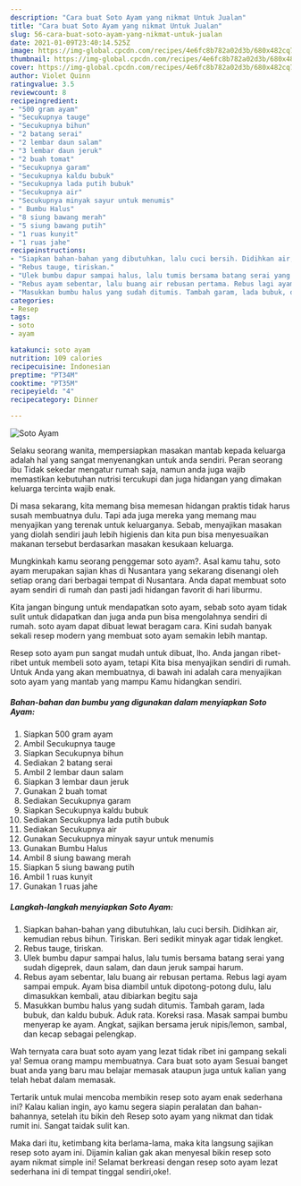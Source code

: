 ```yaml
---
description: "Cara buat Soto Ayam yang nikmat Untuk Jualan"
title: "Cara buat Soto Ayam yang nikmat Untuk Jualan"
slug: 56-cara-buat-soto-ayam-yang-nikmat-untuk-jualan
date: 2021-01-09T23:40:14.525Z
image: https://img-global.cpcdn.com/recipes/4e6fc8b782a02d3b/680x482cq70/soto-ayam-foto-resep-utama.jpg
thumbnail: https://img-global.cpcdn.com/recipes/4e6fc8b782a02d3b/680x482cq70/soto-ayam-foto-resep-utama.jpg
cover: https://img-global.cpcdn.com/recipes/4e6fc8b782a02d3b/680x482cq70/soto-ayam-foto-resep-utama.jpg
author: Violet Quinn
ratingvalue: 3.5
reviewcount: 8
recipeingredient:
- "500 gram ayam"
- "Secukupnya tauge"
- "Secukupnya bihun"
- "2 batang serai"
- "2 lembar daun salam"
- "3 lembar daun jeruk"
- "2 buah tomat"
- "Secukupnya garam"
- "Secukupnya kaldu bubuk"
- "Secukupnya lada putih bubuk"
- "Secukupnya air"
- "Secukupnya minyak sayur untuk menumis"
- " Bumbu Halus"
- "8 siung bawang merah"
- "5 siung bawang putih"
- "1 ruas kunyit"
- "1 ruas jahe"
recipeinstructions:
- "Siapkan bahan-bahan yang dibutuhkan, lalu cuci bersih. Didihkan air, kemudian rebus bihun. Tiriskan. Beri sedikit minyak agar tidak lengket."
- "Rebus tauge, tiriskan."
- "Ulek bumbu dapur sampai halus, lalu tumis bersama batang serai yang sudah digeprek, daun salam, dan daun jeruk sampai harum."
- "Rebus ayam sebentar, lalu buang air rebusan pertama. Rebus lagi ayam sampai empuk. Ayam bisa diambil untuk dipotong-potong dulu, lalu dimasukkan kembali, atau dibiarkan begitu saja"
- "Masukkan bumbu halus yang sudah ditumis. Tambah garam, lada bubuk, dan kaldu bubuk. Aduk rata. Koreksi rasa. Masak sampai bumbu menyerap ke ayam. Angkat, sajikan bersama jeruk nipis/lemon, sambal, dan kecap sebagai pelengkap."
categories:
- Resep
tags:
- soto
- ayam

katakunci: soto ayam 
nutrition: 109 calories
recipecuisine: Indonesian
preptime: "PT34M"
cooktime: "PT35M"
recipeyield: "4"
recipecategory: Dinner

---
```



![Soto Ayam](https://img-global.cpcdn.com/recipes/4e6fc8b782a02d3b/680x482cq70/soto-ayam-foto-resep-utama.jpg)

Selaku seorang wanita, mempersiapkan masakan mantab kepada keluarga adalah hal yang sangat menyenangkan untuk anda sendiri. Peran seorang ibu Tidak sekedar mengatur rumah saja, namun anda juga wajib memastikan kebutuhan nutrisi tercukupi dan juga hidangan yang dimakan keluarga tercinta wajib enak.

Di masa  sekarang, kita memang bisa memesan hidangan praktis tidak harus susah membuatnya dulu. Tapi ada juga mereka yang memang mau menyajikan yang terenak untuk keluarganya. Sebab, menyajikan masakan yang diolah sendiri jauh lebih higienis dan kita pun bisa menyesuaikan makanan tersebut berdasarkan masakan kesukaan keluarga. 



Mungkinkah kamu seorang penggemar soto ayam?. Asal kamu tahu, soto ayam merupakan sajian khas di Nusantara yang sekarang disenangi oleh setiap orang dari berbagai tempat di Nusantara. Anda dapat membuat soto ayam sendiri di rumah dan pasti jadi hidangan favorit di hari liburmu.

Kita jangan bingung untuk mendapatkan soto ayam, sebab soto ayam tidak sulit untuk didapatkan dan juga anda pun bisa mengolahnya sendiri di rumah. soto ayam dapat dibuat lewat beragam cara. Kini sudah banyak sekali resep modern yang membuat soto ayam semakin lebih mantap.

Resep soto ayam pun sangat mudah untuk dibuat, lho. Anda jangan ribet-ribet untuk membeli soto ayam, tetapi Kita bisa menyajikan sendiri di rumah. Untuk Anda yang akan membuatnya, di bawah ini adalah cara menyajikan soto ayam yang mantab yang mampu Kamu hidangkan sendiri.

<!--inarticleads1-->

##### Bahan-bahan dan bumbu yang digunakan dalam menyiapkan Soto Ayam:

1. Siapkan 500 gram ayam
1. Ambil Secukupnya tauge
1. Siapkan Secukupnya bihun
1. Sediakan 2 batang serai
1. Ambil 2 lembar daun salam
1. Siapkan 3 lembar daun jeruk
1. Gunakan 2 buah tomat
1. Sediakan Secukupnya garam
1. Siapkan Secukupnya kaldu bubuk
1. Sediakan Secukupnya lada putih bubuk
1. Sediakan Secukupnya air
1. Gunakan Secukupnya minyak sayur untuk menumis
1. Gunakan  Bumbu Halus
1. Ambil 8 siung bawang merah
1. Siapkan 5 siung bawang putih
1. Ambil 1 ruas kunyit
1. Gunakan 1 ruas jahe




<!--inarticleads2-->

##### Langkah-langkah menyiapkan Soto Ayam:

1. Siapkan bahan-bahan yang dibutuhkan, lalu cuci bersih. Didihkan air, kemudian rebus bihun. Tiriskan. Beri sedikit minyak agar tidak lengket.
1. Rebus tauge, tiriskan.
1. Ulek bumbu dapur sampai halus, lalu tumis bersama batang serai yang sudah digeprek, daun salam, dan daun jeruk sampai harum.
1. Rebus ayam sebentar, lalu buang air rebusan pertama. Rebus lagi ayam sampai empuk. Ayam bisa diambil untuk dipotong-potong dulu, lalu dimasukkan kembali, atau dibiarkan begitu saja
1. Masukkan bumbu halus yang sudah ditumis. Tambah garam, lada bubuk, dan kaldu bubuk. Aduk rata. Koreksi rasa. Masak sampai bumbu menyerap ke ayam. Angkat, sajikan bersama jeruk nipis/lemon, sambal, dan kecap sebagai pelengkap.




Wah ternyata cara buat soto ayam yang lezat tidak ribet ini gampang sekali ya! Semua orang mampu membuatnya. Cara buat soto ayam Sesuai banget buat anda yang baru mau belajar memasak ataupun juga untuk kalian yang telah hebat dalam memasak.

Tertarik untuk mulai mencoba membikin resep soto ayam enak sederhana ini? Kalau kalian ingin, ayo kamu segera siapin peralatan dan bahan-bahannya, setelah itu bikin deh Resep soto ayam yang nikmat dan tidak rumit ini. Sangat taidak sulit kan. 

Maka dari itu, ketimbang kita berlama-lama, maka kita langsung sajikan resep soto ayam ini. Dijamin kalian gak akan menyesal bikin resep soto ayam nikmat simple ini! Selamat berkreasi dengan resep soto ayam lezat sederhana ini di tempat tinggal sendiri,oke!.

